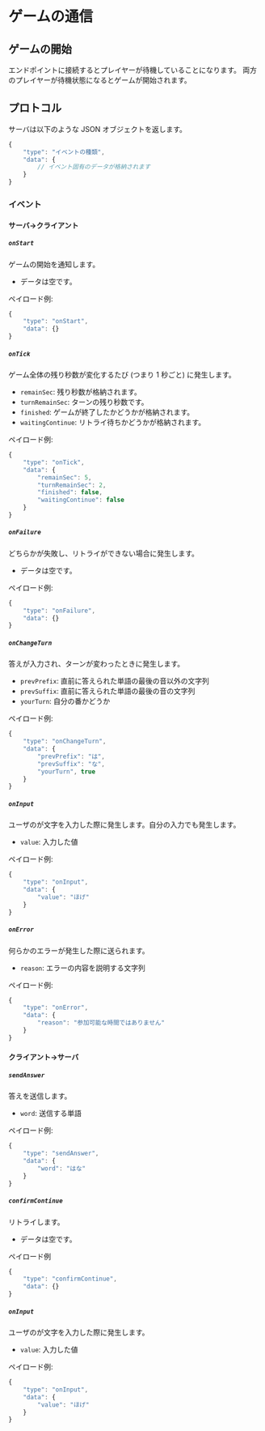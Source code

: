 # ゲームの通信

## ゲームの開始

エンドポイントに接続するとプレイヤーが待機していることになります。
両方のプレイヤーが待機状態になるとゲームが開始されます。

## プロトコル

サーバは以下のような JSON オブジェクトを返します。

```js
{
    "type": "イベントの種類",
    "data": {
        // イベント固有のデータが格納されます
    }
}
```

### イベント

#### サーバ→クライアント

##### `onStart`

ゲームの開始を通知します。

- データは空です。

ペイロード例:
```js
{
    "type": "onStart",
    "data": {}
}
```

##### `onTick`

ゲーム全体の残り秒数が変化するたび (つまり 1 秒ごと) に発生します。

- `remainSec`: 残り秒数が格納されます。
- `turnRemainSec`: ターンの残り秒数です。
- `finished`: ゲームが終了したかどうかが格納されます。
- `waitingContinue`: リトライ待ちかどうかが格納されます。

ペイロード例:
```js
{
    "type": "onTick",
    "data": {
        "remainSec": 5,
        "turnRemainSec": 2,
        "finished": false,
        "waitingContinue": false
    }
}
```

##### `onFailure`

どちらかが失敗し、リトライができない場合に発生します。

- データは空です。

ペイロード例:
```js
{
    "type": "onFailure",
    "data": {}
}
```

##### `onChangeTurn`

答えが入力され、ターンが変わったときに発生します。

- `prevPrefix`: 直前に答えられた単語の最後の音以外の文字列
- `prevSuffix`: 直前に答えられた単語の最後の音の文字列
- `yourTurn`: 自分の番かどうか

ペイロード例:
```js
{
    "type": "onChangeTurn",
    "data": {
        "prevPrefix": "は",
        "prevSuffix": "な",
        "yourTurn", true
    }
}
```

##### `onInput`

ユーザのが文字を入力した際に発生します。自分の入力でも発生します。

- `value`: 入力した値

ペイロード例:
```js
{
    "type": "onInput",
    "data": {
        "value": "ほげ"
    }
}
```

##### `onError`

何らかのエラーが発生した際に送られます。

- `reason`: エラーの内容を説明する文字列

ペイロード例:
```js
{
    "type": "onError",
    "data": {
        "reason": "参加可能な時間ではありません"
    }
}
```

#### クライアント→サーバ

##### `sendAnswer`

答えを送信します。

- `word`: 送信する単語

ペイロード例:
```js
{
    "type": "sendAnswer",
    "data": {
        "word": "はな"
    }
}
```

##### `confirmContinue`

リトライします。

- データは空です。

ペイロード例
```js
{
    "type": "confirmContinue",
    "data": {}
}
```

##### `onInput`

ユーザのが文字を入力した際に発生します。

- `value`: 入力した値

ペイロード例:
```js
{
    "type": "onInput",
    "data": {
        "value": "ほげ"
    }
}
```
